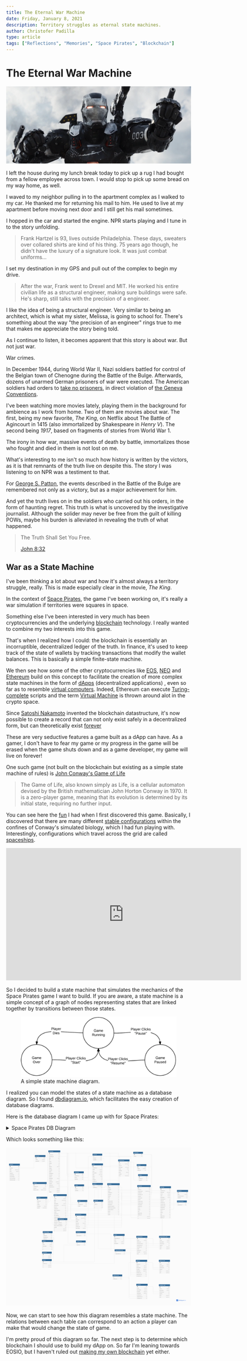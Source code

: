 ```yaml
---
title: The Eternal War Machine
date: Friday, January 8, 2021
description: Territory struggles as eternal state machines.
author: Christofer Padilla
type: article
tags: ["Reflections", "Memories", "Space Pirates", "Blockchain"]
---
```


# The Eternal War Machine

![War Machine](/images/warmachine.png)

I left the house during my lunch break today to pick up a rug I had bought from a fellow employee across town. I would stop to pick up some bread on my way home, as well.

I waved to my neighbor pulling in to the apartment complex as I walked to my car. He thanked me for returning his mail to him. He used to live at my apartment before moving next door and I still get his mail sometimes.

I hopped in the car and started the engine. NPR starts playing and I tune in to the story unfolding.

> Frank Hartzel is 93, lives outside Philadelphia. These days, sweaters over collared shirts are kind of his thing. 75 years ago though, he didn't have the luxury of a signature look. It was just combat uniforms...

I set my destination in my GPS and pull out of the complex to begin my drive.

> After the war, Frank went to Drexel and MIT. He worked his entire civilian life as a structural engineer, making sure buildings were safe. He's sharp, still talks with the precision of a engineer.

I like the idea of being a structural engineer. Very similar to being an architect, which is what my sister, Melissa, is going to school for. There's something about the way "the precision of an engineer" rings true to me that makes me appreciate the story being told.

As I continue to listen, it becomes apparent that this story is about war. But not just war.

War crimes.

In December 1944, during World War II, Nazi soldiers battled for control of the Belgian town of Chenogne during the Battle of the Bulge. Afterwards, dozens of unarmed German prisoners of war were executed. The American soldiers had orders to [take no prisoners](https://revealnews.org/episodes/take-no-prisoners/), in direct violation of [the Geneva Conventions](https://en.wikipedia.org/wiki/Geneva_Conventions).


I've been watching more movies lately, playing them in the background for ambience as I work from home. Two of them are movies about war. The first, being my new favorite, *The King*, on Netflix about The Battle of Agincourt in 1415 (also immortalized by Shakespeare in *Henry V*). The second being *1917*, based on fragments of stories from World War 1.

The irony in how war, massive events of death by battle, immortalizes those who fought and died in them is not lost on me.

What's interesting to me isn't so much how history is written by the victors, as it is that remnants of the truth live on despite this. The story I was listening to on NPR was a testiment to that.

For [George S. Patton](https://en.wikipedia.org/wiki/George_S._Patton#Battle_of_the_Bulge), the events described in the Battle of the Bulge are remembered not only as a victory, but as a major achievement for him.

And yet the truth lives on in the soldiers who carried out his orders, in the form of haunting regret. This truth is what is uncovered by the investigative journalist. Although the solider may never be free from the guilt of killing POWs, maybe his burden is alleviated in revealing the truth of what happened.

> The Truth Shall Set You Free.
>
> [John 8:32](https://quotes.yourdictionary.com/articles/who-said-and-the-truth-shall-set-you-free.html)

## War as a State Machine

I've been thinking a lot about war and how it's almost always a territory struggle, really. This is made especially clear in the movie, *The King*.

In the context of [Space Pirates](/tags.md#SpacePirates), the game I've been working on, it's really a war simulation if territories were squares in space.

Something else I've been interested in very much has been cryptocurrencies and the underlying [blockchain](/tags.md#Blockchain) technology. I really wanted to combine my two interests into this game.

That's when I realized how I could: the blockchain is essentially an incorruptible, decentralized ledger of the truth. In finance, it's used to keep track of the state of wallets by tracking transactions that modify the wallet balances. This is basically a simple finite-state machine.

We then see how some of the other cryptocurrencies like [EOS](https://eos.io/), [NEO](https://neo.org/) and [Ethereum](https://ethereum.org/en/) build on this concept to facilitate the creation of more complex state machines in the form of [dApps](https://dappradar.com/) (decentralized applications) , even so far as to resemble [virtual computers](https://developers.eos.io/welcome/latest/overview/core_concepts/#system-resources). Indeed, Ethereum can execute [Turing-complete](https://en.wikipedia.org/wiki/Turing_completeness) scripts and the term [Virtual Machine](https://ethereum.org/en/developers/docs/evm/) is thrown around alot in the crypto space.

Since [Satoshi Nakamoto](https://en.wikipedia.org/wiki/Satoshi_Nakamoto) invented the blockchain datastructure, it's now possible to create a record that can not only exist safely in a decentralized form, but can theoretically exist [forever](https://medium.com/@samuel.brooks/blockchain-the-infinite-state-machine-ffc39f32e182)

These are very seductive features a game built as a dApp can have. As a gamer, I don't have to fear my game or my progress in the game will be erased when the game shuts down and as a game developer, my game will live on forever!

One such game (not built on the blockchain but existing as a simple state machine of rules) is [John Conway's Game of Life](https://www.google.com/search?q=john+conway%27s+game+of+life&oq=John+Conway%27s+Game+of+Life)

> The Game of Life, also known simply as Life, is a cellular automaton devised by the British mathematician John Horton Conway in 1970. It is a zero-player game, meaning that its evolution is determined by its initial state, requiring no further input.

You can see here the [fun](https://www.youtube.com/watch?v=ZhnU-M21z4s) I had when I first discovered this game. Basically, I discovered that there are many different [stable configurations](https://en.wikipedia.org/wiki/Conway%27s_Game_of_Life#Examples_of_patterns) within the confines of Conway's simulated biology, which I had fun playing with. Interestingly, configurations which travel across the grid are called [spaceships](https://en.wikipedia.org/wiki/Spaceship_(cellular_automaton)).

<iframe width="640" height="360" src="https://www.youtube.com/embed/jdA_iGOkqxw" frameborder="0" allow="accelerometer; autoplay; clipboard-write; encrypted-media; gyroscope; picture-in-picture" allowfullscreen></iframe>

So I decided to build a state machine that simulates the mechanics of the Space Pirates game I want to build. If you are aware, a state machine is a simple concept of a graph of nodes representing states that are linked together by transitions between those states.

<figure>
  <img
  src="/images/statemachine.png"
  alt="A simple state machine diagram.">
  <figcaption>A simple state machine diagram.</figcaption>
</figure>

I realized you can model the states of a state machine as a database diagram. So I found [dbdiagram.io](https://dbdiagram.io/home), which facilitates the easy creation of database diagrams.

Here is the database diagram I came up with for Space Pirates:

<details>
  <summary>
    Space Pirates DB Diagram
  </summary>

    //// -- LEVEL 1
    //// -- Tables and References

    // Characters
    Table Account {
      id int [pk]
      email varchar [unique]
      password varchar
    }

    Table Character {
      id int [pk]
      account_id int [ref: > Account.id, note: 'null if NPC']
      inventory_id int [ref: - Inventory.id]
      title title
      HP int
      armor int
      shields int
      sex sex
      species species
      vitality int
      strength int
      speed int
      intelligence int
      charisma int
      wisdom int
      biography varchar
      crew_id int [ref: - CharacterList.id]
      profession profession [note: 'if NPC']
      location location
      location_id int [note: 'references an id of a relevant location. For example, an outpost, facility or ship id.']
      bookmarks_id int [ref: > Sector_List.id]
      x decimal
      y decimal
      hidden boolean
    }

    Table CharacterList {
      id int
      character_id int [ref: - Character.id]
    }

    Table Quarters {
      id int [pk]
      type location
      character_list_id int [ref: - CharacterList.id]
      capacity int
    }

    Table Species {
      type species_type
      modifier_id int [ref: - Modifier.id]
    }

    Table Modifier {
      id int [pk]
      vitality int
      strength int
      speed int
      intelligence int
      charisma int
      wisdom int
      mass int
      hull int
      module_slots int
      weapon_slots int
      subsystems int
      quarters_capacity int
      fighter_bay_capacity int
      cargo_capacity int
      attack int
      armor int
      shield int
    }

    enum species_type {
      Human     [note: 'Humanoid']
      AI        [note: 'Machine']
      Feline    [note: 'Cat-like']
      Apex      [note: 'Ape-like']
      Salarian  [note: 'Squid-like']
      Menal     [note: 'Psychic humanoids']
      Killix    [note: 'Ant-like']
    }

    enum sex {
      Male
      Female
      Asexual
    }

    enum profession {
      Trader
      Mechanic
      Pirate
      Traveler
      Craftsman
      Gunslinger
      Swordsman
    }

    enum title {
      Emperor
      Grand_Inquisitor
      Imperator
      Trooper
      President
      Senator
      Marshal
      Ranger
      High_Lord
      Lord
      Paladin
      Consul
      Member
    }

    Table Bounty {
      id int [pk]
      character_id int [ref: > Character.id]
      amount decimal
      dead_or_alive dead_or_alive
    }

    enum dead_or_alive {
      Dead
      Alive
      Dead_Or_Alive
    }


    // Items
    Table Inventory {
      id int [pk]
      character_id int [ref: - Character.id]
      list_id int [ref: < ItemList.id]
      capacity int
    }

    Table Cargo {
      id int [pk]
      list_id int [ref: < ItemList.id]
      capacity int
    }

    Table ItemList {
      id int
      item_id int [ref: - Item.id]
      quantity int
    }

    Table Item {
      id int [pk]
      character_id int [ref: > Character.id]
      name varchar
      color varchar
      description varchar
      type item_type
      rarity rarity
      mass int
      integrity int
      modifier_id int [ref: - Modifier.id]
    }

    Table Starship {
      id int [pk]
      character_id int [ref: - Character.id]
      ship_type ship_type
      name varchar
      color varchar
      description varchar
      schematic_id int [ref: > Schematic.id]
      cargo_id int [ref: - Cargo.id]
      module_list int [ref: - ItemList.id]
      module_slots int
      weapon_slots int
      subsystems int
      quarters_id int [ref: - Quarters.id]
      mass int
      speed int
      hull int
      fighter_bay int
      fighters_id int [ref: - ItemList.id]
    }

    enum ship_type {
      Battle_Carrier
      Battleship
      Blockade_Runner
      Capital_Ship
      Command_Ship
      Corsair
      Corvette
      Cruiser
      Destroyer
      Dreadnaught
      Freighter
      Frigate
      Grand_Liner
      Gunship
      Heavy_Cruiser
      Heavy_Freighter
      Heavy_Miner
      Light_Miner
    }

    // Recipes for parts, ships, weapons, gear, tools
    Table Schematic {
      id int [pk]
      list_id int [ref: - ItemList.id]
    }

    enum rarity {
      Fake        [note: 'grey']
      Common      [note: 'white']
      Uncommon    [note: 'green']
      Superior    [note: 'blue']
      Rare        [note: 'red']
      Mythic      [note: 'purple']
      Legendary   [note: 'gold']
      Primordial  [note: 'RGB']
    }

    enum item_type {
      Schematic
      Ore
      Spice
      Commodity
      Luxury
      Alloy
      Part
      Ship
      Weapon
      Gear
      Tool
      Document
      Slave
      Art
    }

    // Universe
    // coordinates:  [note: 'universe coordinate and 6 decimals, 2 for each galaxy, quadrant, sector coordinate. ie: 010203']
    // Start off with 40 galaxies
    Table UniverseMap {
      id int [pk]
      galaxy_id int [ref: > Galaxy.id, note: 'Can contain 400 [20x20] quadrants, some of which can contain star systems']
      quadrant_id int [ref: > Quadrant.id, note: 'Can contain 400 [20x20] sectors, some of which contain celestial objects']
      sector_id int [ref: - Sector.id, note: 'Can contain asteroids, planets, stars or outposts']
    }

    Table Galaxy {
      id int [pk]
      name varchar
      description varchar
      x int
      y int
    }

    Table Quadrant {
      id int [pk]
      x decimal
      y decimal
    }

    Table Sector {
      id int [pk]
      quarters_id int [ref: - Quarters.id]
      x decimal
      y decimal
    }

    // Celestial objects
    Table Planet {
      id int [pk]
      name varchar
      type planet_type
      size int [note: 'scale of 1-100']
      description varchar
      government government
      bank_id int [ref: - Bank.id]
      market_id int [ref: > Market.id]
      black_market_id int [ref: > Market.id]
      leader int [ref: - Character.id]
      quarters_id int [ref: - Quarters.id]
      bar_quarters int [ref: - Quarters.id]
      hangar_quarters int [ref: - Quarters.id]
      hangar_cargo int [ref: - Cargo.id]
      trading_post_quarters int [ref: - Quarters.id]
      bank_quarters int [ref: - Quarters.id]
      junkyard_quarters int [ref: - Quarters.id]
      black_market_quarters int [ref: - Quarters.id]
      guards int [ref: - CharacterList.id]
      x decimal
      y decimal
    }

    Table Asteroid {
      id int [pk]
      cargo_id int [ref: - Cargo.id]
      x int
      y int
    }

    enum planet_type {
      Barren
      Frozen
      Cold
      Temperate
      Warm
      Hot
      Burning
      Arctic
      Snow
      Tundra
      Boreal
      Steppes
      Monsoon
      Forest
      Terran
      Ocean
      Atoll
      Savannah
      Mediterranean
      Jungle
      Desert
      Arid
      Ash
      Lava
    }

    // Government
    Table Government {
      id int [pk]
      type government
      planet_id int [ref: - Planet.id]
      leader int [ref: - Character.id]
      tax_rate decimal
      bank_id int [ref: - Bank.id]
      territory_id int [ref: - Territory.id]
      description varchar
    }

    Table Territory {
      id int
      sector_list_id int
    }

    Table Sector_List {
      id int
      sector_id int [ref: > Sector.id]
    }

    enum government {
      Empire
      Republic
      Council
      No_Government
    }

    Table Comms {
      id int [pk]
      planet_id int [ref: > Planet.id]
      reply int [ref: > Comms.id]
      author int [ref: > Character.id]
      message varchar
      posted timestamp
    }

    Table MostWanted {
      id int [pk]
      planet_id int [ref: > Planet.id]
      bounty_id int [ref: > Bounty.id]
    }

    // Market
    Table MarketOrder {
      id int [pk]
      type order_type
      item_id int [ref: - Item.id]
      item_type item_type
      rarity rarity
      quantity int
      price decimal
      expires int
      time timestamp
    }

    Table Orders {
      id int [pk]
      market_id int [ref: > Market.id]
      order_id int [ref: > MarketOrder.id]
    }

    Table Market {
      id int [pk]
      illegal boolean [note: 'determines if this is a black market, allowing illegal goods']
      orders_id int [ref: < Orders.id]
    }

    enum order_type {
      Buy
      Sell
    }

    Table Bank {
      id int [pk]
      character_id int [ref: < Character.id]
      funds decimal
    }

    // Outposts
    enum outpost_type {
      Refinery      [note: 'refines ore']
      Manufactory   [note: 'production of new items']
      Shipyard      [note: 'ship purchases and upgrades']
      Space_Station [note: 'repairs and refuel']
      Space_Dock    [note: 'docking to protect ship']
      Starbase      [note: 'cargo storage and trading']
    }

    enum location {
      Bar
      Hangar
      Trading_Post
      Bank
      Junkyard
      Black_Market
      Refinery
      Manufactory
      Planet
      Shipyard
      Space_Station
      Space_Dock
      Starbase
      Ship
      Space
      Home
    }

    Table Outposts {
      id int [pk]
      sector_id int [ref: - Sector.id]
      outpost_type outpost_type
      market_id int [ref: - Market.id]
      // similar to ships
      schematic_id int [ref: > Schematic.id]
      cargo_id int [ref: - Cargo.id]
      module_list int [ref: - ItemList.id]
      guards int [ref: - CharacterList.id]
      module_slots int
      weapon_slots int
      subsystems int
      quarters_id int [ref: - Quarters.id]
      mass int
      speed int
      hull int
      fighter_bay int
      fighters_id int [ref: - ItemList.id]
      x decimal
      y decimal
    }

    // Organizations
    Table Organization {
      id int [pk]
      secret boolean
      alliance_id int [ref: - Alliance.id]
      character_list_id int [ref: - CharacterList.id]
      applications_id int [ref: - CharacterList.id]
      invitations_id int [ref: - CharacterList.id]
      leader int [ref: - Character.id]
      territory_id int [ref: - Territory.id]
      founded datetime
      dues decimal
    }

    Table Organization_List {
      id int
      organization_id int [ref: > Organization.id]
    }

    Table Alliance_List {
      id int
      alliance_id int [ref: > Alliance.id]
    }

    Table Coalition {
      id int [pk]
      name varchar
      description varchar
      founded datetime
      disbanded datetime
      members_id int [ref: - Alliance_List.id]
      applications_id int [ref: - Alliance_List.id]
      invitations_id int [ref: - Alliance_List.id]
    }

    Table Alliance {
      id int [pk]
      colition_id int [ref: - Coalition.id]
      name varchar
      description varchar
      founded datetime
      disbanded datetime
      members_id int [ref: - Organization_List.id]
      applications_id int [ref: - Organization_List.id]
      invitations_id int [ref: - Organization_List.id]
    }

    Table Coalition_War {
      id int [pk]
      name varchar
      description varchar
      declared_by int [ref: > Coalition.id]
      against int [ref: > Coalition.id]
      start datetime
      end datetime
    }

    Table Alliance_War {
      id int [pk]
      name varchar
      description varchar
      declared_by int [ref: > Alliance.id]
      against int [ref: > Alliance.id]
      start datetime
      end datetime
    }

    Table Organization_War {
      id int [pk]
      name varchar
      description varchar
      declared_by int [ref: > Organization.id]
      against int [ref: > Organization.id]
      start datetime
      end datetime
    }

    Table Ranks {
      id int [pk]
      organization_id int [ref: > Organization.id]
      level int
      name varchar
      description varchar
    }

    Table Attacks {
      id int [pk]
      attacker int [ref: > Character.id]
      type attack_type
      time datetime
      target_id int [note: 'Id of the target, depending on attack type']
      hp_damage int
      hull_damage int
      armor_damage int
      shield_damage int
    }

    enum attack_type {
      Character   [note: 'character v character combat']
      Ship        [note: 'ship v ship combat']
      Plunder     [note: 'this is attacking a planet with no government']
      Blockade    [note: 'this is "atatcking" a planet with a government. Stops trade, puts you on wanted list. Blockade is in effect so long as the chracter remains orbiting planet']
      Board       [note: 'boarding a ship pits crew vs crew. If Board is successful, crew gains control of ship']
      Infiltrate  [note: 'this is attacking a government. Has chance to steal rare documents']
      Outpost     [note: 'attack a structure. Damages shields, armor, and hull.']
      Counter     [note: 'counter-attack. Happens automatically when Characters, Ships, or outposts/planets with defense systems installed or ships guarding it are attacked']
    }

    Ref: "Territory"."sector_list_id" < "Sector_List"."id"

























</details>

Which looks something like this:

![Space Pirates DB Diagram](/images/Space%20Pirates%20DB%20Diagram.png)

Now, we can start to see how this diagram resembles a state machine. The relations between each table can correspond to an action a player can make that would change the state of game.

I'm pretty proud of this diagram so far. The next step is to determine which blockchain I should use to build my dApp on. So far I'm leaning towards EOSIO, but I haven't ruled out [making my own blockchain](https://www.youtube.com/watch?v=malwhCwEosk) yet either.

<TagLinks />

<Comments />
